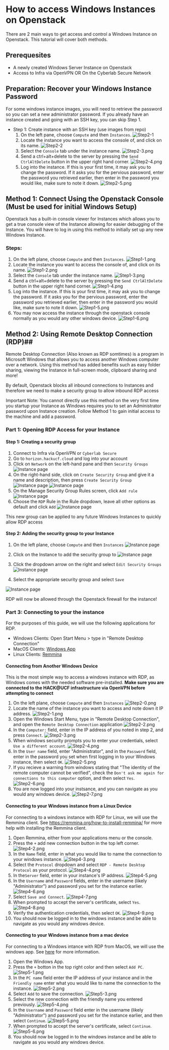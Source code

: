 # How to access Windows Instances on Openstack #

There are 2 main ways to get access and control a Windows Instance on Openstack. This tutorial will cover both methods.

## Prerequesites ##

* A newly created Windows Server Instance on Openstack
* Access to Infra via OpenVPN OR On the Cyberlab Secure Network


## Preparation: Recover your Windows Instance Password ##
For some windows instance images, you will need to retrieve the password so you can set a new administrator password. If you already have an instance created and going with an SSH key, you can skip Step 1.  

- Step 1: Create instance with an SSH key (use images from repo)
    1. On the left pane, choose `Compute` and then `Instances`. 
    ![Step2-1](../img/win-guide-new/Recover-Windows-Instance-Password/Step2-1.png)
    2. Locate the instance you want to access the console of, and click on its name.
    ![Step2-2](../img/win-guide-new/Recover-Windows-Instance-Password/Step2-2.png)
    3. Select the `Console` tab under the instance name. 
    ![Step2-3.png](../img/win-guide-new/Recover-Windows-Instance-Password/Step2-3.png)
    4. Send a ctrl+alt+delete to the server by pressing the `Send CtrlAltDelete` button in the upper right hand corner. 
    ![Step2-4.png](../img/win-guide-new/Recover-Windows-Instance-Password/Step2-4.png)
    5. Log into the instance. If this is your first time, it may ask you to change the password. If it asks you for the pervious password, enter the password you retrieved earlier, then enter in the password you would like, make sure to note it down.
    ![Step2-5.png](../img/win-guide-new/Recover-Windows-Instance-Password/Step2-5.png)



## Method 1: Connect Using the Openstack Console (Must be used for initial Windows Setup) ##

Openstack has a built-in console viewer for Instances which allows you to get a true console view of the Instance allowing for easier debugging of the Instance. You will have to log in using this method to initially set up any new Windows Instance. 

### Steps: ###
1. On the left plane, choose `Compute` and then `Instances`.
![Step1-1.png](../img/win-guide-new/Login-Via-Openstack-Console/Step1-1.png)
2. Locate the instance you want to access the console of, and click on its name.
![Step1-2.png](../img/win-guide-new/Login-Via-Openstack-Console/Step1-2.png)
3. Select the `Console` tab under the instance name.
![Step1-3.png](../img/win-guide-new/Login-Via-Openstack-Console/Step1-3.png)
4.  Send a ctrl+alt+delete to the server by pressing the `Send CtrlAltDelete` button in the upper right hand corner.
![Step1-4.png](../img/win-guide-new/Login-Via-Openstack-Console/Step1-4.png)
5. Log into the instance. If this is your first time, it may ask you to change the password. If it asks you for the pervious password, enter the password you retrieved earlier, then enter in the password you would like, make sure to note it down.
![Step1-5.png](../img/win-guide-new/Login-Via-Openstack-Console/Step1-5.png)
6. You may now access the instance through the openstack console normally as you would any other windows device.
![Step1-6.png](../img/win-guide-new/Login-Via-Openstack-Console/Step1-6.png)


## Method 2: Using Remote Desktop Connection (RDP)##

Remote Desktop Connection (Also known as RDP somtimes) is a program in Microsoft Windows that allows you to access another Windows computer over a network. Using this method has added benefits such as easy folder sharing, viewing the Instance in full-screen mode, clipboard sharing and more!

By default, Openstack blocks all inbound connections to Instances and therefore we need to make a security group to allow inbound RDP access

Important Note: You cannot directly use this method on the very first time you startup your Instance as Windows requires you to set an Administrator password upon Instance creation. Follow Method 1 to gain initial access to the machine and add a password.

### Part 1: Opening RDP Access for your Instance ###

#### Step 1: Creating a security group ###
1. Connect to Infra via OpenVPN or `Cyberlab Secure`
2. Go to `horizon.hackucf.cloud` and log into your account
3. Click on `Network` on the left-hand pane and then `Security Groups`
![Instance page](../img/win-guide/network_secgroup.png)
4. On the right-hand side, click on `Create Security Group` and give it a name and description, then press `Create Security Group`
![Instance page](../img/win-guide/creategroup.png)
![Instance page](../img/win-guide/creategroup2.png)
5. On the Manage Security Group Rules screen, click `Add rule`
![Instance page](../img/win-guide/addrule.png)
6. Choose the `RDP` Rule in the Rule dropdown, leave all other options as default and click `Add`
![Instance page](../img/win-guide/addrule2.png)

This new group can be applied to any future Windows Instances to quickly allow RDP access

#### Step 2: Adding the security group to your Instance ###
1. On the left plane, choose `Compute` and then `Instances`
![Instance page](../img/win-guide/instancespage.png)


2. Click on the Instance to add the security group to
![Instance page](../img/win-guide/instancespage2.png)


3. Click the dropdown arrow on the right and select `Edit Security Groups`
![Instance page](../img/win-guide/editsecgroup.png)


4. Select the appropriate security group and select `Save`

![Instance page](../img/win-guide/choosesecgroup.png)


RDP will now be allowed through the Openstack firewall for the instance!


### Part 3: Connecting to your the instance ###
For the purposes of this guide, we will use the following applications for RDP.
* Windows Clients: Open Start Menu > type in "Remote Desktop Connection"
* MacOS Clients: [Windows App](https://apps.apple.com/us/app/windows-app/id1295203466?mt=12)
* Linux Clients: [Remmina](https://remmina.org/)



#### Connecting from Another Windows Device ####
This is the most simple way to access a windows instance with RDP, as Windows comes with the needed software pre-installed. 
**Make sure you are connected to the HACK@UCF infrastructure via OpenVPN before attempting to connect**

1. On the left plane, choose `Compute` and then `Instances`
![Step2-0.png](../img/win-guide-new/Windows-Windows-RDP-method/step2-0.png)
2. Locate the name of the instance you want to access and note down it IP address.
![Step2-1.png](../img/win-guide-new/Windows-Windows-RDP-method/Step2-1.png)
3. Open the Windows Start Menu, type in "Remote Desktop Connection", and open the `Remote Desktop Connection` application
![Step2-2.png](../img/win-guide-new/Windows-Windows-RDP-method/Step2-2.png)
4. In the `Computer:` field, enter in the IP address of you noted in step 2, and press `Connect`.
![Step2-3.png](../img/win-guide-new/Windows-Windows-RDP-method/Step2-3.png)
5. When windows security prompts you to enter your credentials, select `Use a different account`.
![Step2-4.png](../img/win-guide-new/Windows-Windows-RDP-method/Step2-4.png)
6. In the `User name` field, enter "Administrator", and in the `Password` field, enter in the password you set when first logging in to your Windows instance, then select `OK`.
![Step2-5.png](../img/win-guide-new/Windows-Windows-RDP-method/Step2-5.png)
7. If you recieve a warning from windows stating that "The identity of the remote computer cannot be verified", check the `Don't ask me again for connections to this computer` option, and then select `Yes`.
![Step2-6.png](../img/win-guide-new/Windows-Windows-RDP-method/Step2-6.png)
8. You are now logged into your instsance, and you can navigate as you would any windows device.
![Step2-7.png](../img/win-guide-new/Windows-Windows-RDP-method/Step2-7.png)




#### Connecting to your Windows instance from a Linux Device ####
For connecting to a windows instance with RDP for Linux, we will use the Remmina client.
See https://remmina.org/how-to-install-remmina/ for more help with installing the Remmina client.

1. Open Remmina, either from your applications menu or the console. 
2. Press the `+` add new connection button in the top left corner.
![Step4-2.png](../img/win-guide-new/Linux-Windows-RDP-Method/Step4-2.png)
3. In the `Name` field, enter in what you would like to name the connection to your windows instance.
![Step4-3.png](../img/win-guide-new/Linux-Windows-RDP-Method/Step4-3.png)
4. Select the `Protocol` dropdown and select `RDP - Remote Desktop Protocol` as your protocol.
![Step4-4.png](../img/win-guide-new/Linux-Windows-RDP-Method/Step4-4.png)
5. In the`Server` field, enter in your instance's IP address.
![Step4-5.png](../img/win-guide-new/Linux-Windows-RDP-Method//Step4-5.png)
6. In the `Username` and `Password` fields, enter in the username (likely "Administrator") and password you set for the instance earlier.
![Step4-6.png](../img/win-guide-new/Linux-Windows-RDP-Method/Step4-6.png)
7. Select `Save and Connect`.
![Step4-7.png](../img/win-guide-new/Linux-Windows-RDP-Method/Step4-7.png)
8. When prompted to accept the server's certificate, select `Yes`.
![Step4-8.png](../img/win-guide-new/Linux-Windows-RDP-Method/Step4-8.png)
9. Verify the authentication credentials, then select `OK`.
![Step4-9.png](../img/win-guide-new/Linux-Windows-RDP-Method/Stzep4-9.png)
10. You should now be logged in to the windows instance and be able to navigate as you would any windows device.



#### Connecting to your Windows instance from a mac device ####
For connecting to a Windows intance with RDP from MacOS, we will use the windows app.
See [here](https://apps.apple.com/us/app/windows-app/id1295203466?mt=12) for more information.

1. Open the Windows App.
2. Press the `+` botton in the top right color and then select `Add PC`.
![Step5-1.png](../img/win-guide-new/Mac-Windows-RDP/Step5-1.png)
3. In the `PC name` field enter the IP address of your instance and in the `Friendly name` enter what you would like to name the connection to the instance.
![Step5-2.png](../img/win-guide-new/Mac-Windows-RDP/Step5-2.png)
4. Select `Add` to save the connection.
![Step5-3.png](../img/win-guide-new/Mac-Windows-RDP/Step5-3.png)
5. Select the new connection with the friendly name you entered previously.
![Step5-4.png](../img/win-guide-new/Mac-Windows-RDP/Step5-4.png)
6. In the `Username` and `Password` field enter in the username (likely "Administrator") and password you set for the instance earlier, and then select `Continue`.
![Step5-5.png](../img/win-guide-new/Mac-Windows-RDP/Step5-5.png)
7. When prompted to accept the server's certificate, select `Continue`. 
![Step5-6.png](../img/win-guide-new/Mac-Windows-RDP/Step5-6.png)
8. You should now be logged in to the windows instance and be able to navigate as you would any windows device.



